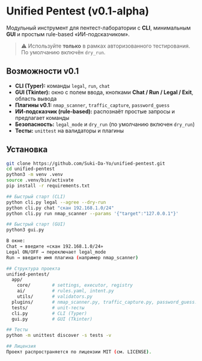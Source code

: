 # Unified Pentest (v0.1-alpha)

Модульный инструмент для пентест-лаборатории с **CLI**, минимальным **GUI** и простым rule-based «ИИ-подсказчиком».  
> ⚠️ Используйте **только** в рамках авторизованного тестирования. По умолчанию включён `dry_run`.

## Возможности v0.1
- **CLI (Typer):** команды `legal`, `run`, `chat`
- **GUI (Tkinter):** окно с полем ввода, кнопками **Chat / Run / Legal / Exit**, область вывода
- **Плагины v0.1:** `nmap_scanner`, `traffic_capture`, `password_guess`
- **ИИ-подсказчик (rule-based):** распознаёт простые запросы и предлагает команды
- **Безопасность:** `legal_mode` и `dry_run` (по умолчанию включен `dry_run`)
- **Тесты:** `unittest` на валидаторы и плагины

## Установка
```bash
git clone https://github.com/Suki-Da-Yo/unified-pentest.git
cd unified-pentest
python3 -m venv .venv
source .venv/bin/activate
pip install -r requirements.txt

## Быстрый старт (CLI)
python cli.py legal --agree --dry-run
python cli.py chat "скан 192.168.1.0/24"
python cli.py run nmap_scanner --params '{"target":"127.0.0.1"}'

## Быстрый старт (GUI)
python3 gui.py

В окне:
Chat → введите «скан 192.168.1.0/24»
Legal ON/OFF → переключает legal_mode
Run → введите имя плагина (например nmap_scanner)

## Структура проекта
unified-pentest/
  app/
    core/        # settings, executor, registry
    ai/          # rules.yaml, intent.py
    utils/       # validators.py
  plugins/       # nmap_scanner.py, traffic_capture.py, password_guess.py
  tests/         # unit-тесты
  cli.py         # CLI (Typer)
  gui.py         # GUI (Tkinter)

## Тесты
python -m unittest discover -s tests -v

## Лицензия
Проект распространяется по лицензии MIT (см. LICENSE).
